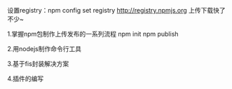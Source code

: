 设置registry：npm config set registry http://registry.npmjs.org 上传下载快了不少~

1.掌握npm包制作上传发布的一系列流程 npm init npm publish

2.用nodejs制作命令行工具

3.基于fis封装解决方案

4.插件的编写
